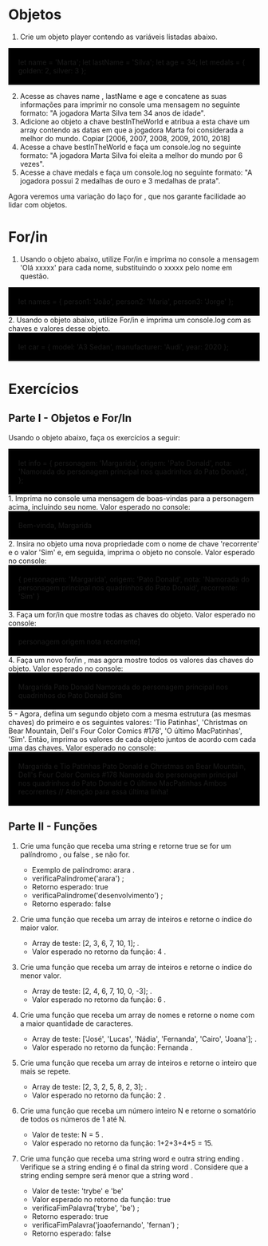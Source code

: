 # Objetos

1. Crie um objeto player contendo as variáveis listadas abaixo.
<div style="background-color: black; padding: 20px">
 let name = 'Marta';
 let lastName = 'Silva';
 let age = 34;
 let medals = { golden: 2, silver: 3 };
</div>

2. Acesse as chaves name , lastName e age e concatene as suas informações para imprimir no console uma mensagem no seguinte formato: "A jogadora Marta Silva tem 34 anos de idade".
3. Adicione ao objeto a chave bestInTheWorld e atribua a esta chave um array contendo as datas em que a jogadora Marta foi considerada a melhor do mundo.
   Copiar
   [2006, 2007, 2008, 2009, 2010, 2018]
4. Acesse a chave bestInTheWorld e faça um console.log no seguinte formato: "A jogadora Marta Silva foi eleita a melhor do mundo por 6 vezes".
5. Acesse a chave medals e faça um console.log no seguinte formato: "A jogadora possui 2 medalhas de ouro e 3 medalhas de prata".

Agora veremos uma variação do laço for , que nos garante facilidade ao lidar com objetos.

# For/in

1. Usando o objeto abaixo, utilize For/in e imprima no console a mensagem 'Olá xxxxx' para cada nome, substituindo o xxxxx pelo nome em questão.
<div style="background-color: black; padding: 20px">
   let names = {
   person1: 'João',
   person2: 'Maria',
   person3: 'Jorge'
   };
</div>
2. Usando o objeto abaixo, utilize For/in e imprima um console.log com as chaves e valores desse objeto.
<div style="background-color: black; padding: 20px">
let car = {
model: 'A3 Sedan',
manufacturer: 'Audi',
year: 2020
};
</div>

# Exercícios

## Parte I - Objetos e For/In

Usando o objeto abaixo, faça os exercícios a seguir:

<div style="background-color: black; padding: 20px">
let info = {
  personagem: 'Margarida',
  origem: 'Pato Donald',
  nota: 'Namorada do personagem principal nos quadrinhos do Pato Donald',
};
</div>
1. Imprima no console uma mensagem de boas-vindas para a personagem acima, incluindo seu nome. Valor esperado no console:
<div style="background-color: black; padding: 20px">
Bem-vinda, Margarida
</div>
2. Insira no objeto uma nova propriedade com o nome de chave 'recorrente' e o valor 'Sim' e, em seguida, imprima o objeto no console. Valor esperado no console:
<div style="background-color: black; padding: 20px">
{
  personagem: 'Margarida',
  origem: 'Pato Donald',
  nota: 'Namorada do personagem principal nos quadrinhos do Pato Donald',
  recorrente: 'Sim'
}
</div>
3. Faça um for/in que mostre todas as chaves do objeto. Valor esperado no console:
<div style="background-color: black; padding: 20px">
personagem
origem
nota
recorrente]
</div>
4. Faça um novo for/in , mas agora mostre todos os valores das chaves do objeto. Valor esperado no console:
<div style="background-color: black; padding: 20px">
Margarida
Pato Donald
Namorada do personagem principal nos quadrinhos do Pato Donald
Sim
</div>
5 - Agora, defina um segundo objeto com a mesma estrutura (as mesmas chaves) do primeiro e os seguintes valores: 'Tio Patinhas', 'Christmas on Bear Mountain, Dell's Four Color Comics #178', 'O último MacPatinhas', 'Sim'. Então, imprima os valores de cada objeto juntos de acordo com cada uma das chaves. Valor esperado no console:
<div style="background-color: black; padding: 20px">
Margarida e Tio Patinhas
Pato Donald e Christmas on Bear Mountain, Dell's Four Color Comics #178
Namorada do personagem principal nos quadrinhos do Pato Donald e O último MacPatinhas
Ambos recorrentes // Atenção para essa última linha!
</div>

## Parte II - Funções

1. Crie uma função que receba uma string e retorne true se for um palíndromo , ou false , se não for.

   - Exemplo de palíndromo: arara .
   - verificaPalindrome('arara') ;
   - Retorno esperado: true
   - verificaPalindrome('desenvolvimento') ;
   - Retorno esperado: false

2. Crie uma função que receba um array de inteiros e retorne o índice do maior valor.
   - Array de teste: [2, 3, 6, 7, 10, 1]; .
   - Valor esperado no retorno da função: 4 .
3. Crie uma função que receba um array de inteiros e retorne o índice do menor valor.
   - Array de teste: [2, 4, 6, 7, 10, 0, -3]; .
   - Valor esperado no retorno da função: 6 .
4. Crie uma função que receba um array de nomes e retorne o nome com a maior quantidade de caracteres.
   - Array de teste: ['José', 'Lucas', 'Nádia', 'Fernanda', 'Cairo', 'Joana']; .
   - Valor esperado no retorno da função: Fernanda .
5. Crie uma função que receba um array de inteiros e retorne o inteiro que mais se repete.
   - Array de teste: [2, 3, 2, 5, 8, 2, 3]; .
   - Valor esperado no retorno da função: 2 .
6. Crie uma função que receba um número inteiro N e retorne o somatório de todos os números de 1 até N.
   - Valor de teste: N = 5 .
   - Valor esperado no retorno da função: 1+2+3+4+5 = 15.
7. Crie uma função que receba uma string word e outra string ending . Verifique se a string ending é o final da string word . Considere que a string ending sempre será menor que a string word .
   - Valor de teste: 'trybe' e 'be'
   - Valor esperado no retorno da função: true
   - verificaFimPalavra('trybe', 'be') ;
   - Retorno esperado: true
   - verificaFimPalavra('joaofernando', 'fernan') ;
   - Retorno esperado: false

